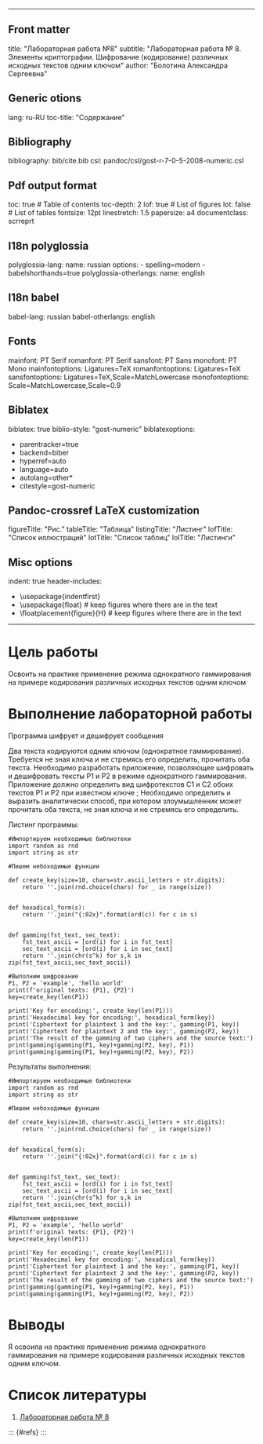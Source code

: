 
---
## Front matter
title: "Лабораторная работа №8"
subtitle: "Лабораторная работа № 8. Элементы криптографии. Шифрование (кодирование) различных исходных текстов одним ключом"
author: "Болотина Александра Сергеевна"

## Generic otions
lang: ru-RU
toc-title: "Содержание"

## Bibliography
bibliography: bib/cite.bib
csl: pandoc/csl/gost-r-7-0-5-2008-numeric.csl

## Pdf output format
toc: true # Table of contents
toc-depth: 2
lof: true # List of figures
lot: false # List of tables
fontsize: 12pt
linestretch: 1.5
papersize: a4
documentclass: scrreprt
## I18n polyglossia
polyglossia-lang:
  name: russian
  options:
	- spelling=modern
	- babelshorthands=true
polyglossia-otherlangs:
  name: english
## I18n babel
babel-lang: russian
babel-otherlangs: english
## Fonts
mainfont: PT Serif
romanfont: PT Serif
sansfont: PT Sans
monofont: PT Mono
mainfontoptions: Ligatures=TeX
romanfontoptions: Ligatures=TeX
sansfontoptions: Ligatures=TeX,Scale=MatchLowercase
monofontoptions: Scale=MatchLowercase,Scale=0.9
## Biblatex
biblatex: true
biblio-style: "gost-numeric"
biblatexoptions:
  - parentracker=true
  - backend=biber
  - hyperref=auto
  - language=auto
  - autolang=other*
  - citestyle=gost-numeric
## Pandoc-crossref LaTeX customization
figureTitle: "Рис."
tableTitle: "Таблица"
listingTitle: "Листинг"
lofTitle: "Список иллюстраций"
lotTitle: "Список таблиц"
lolTitle: "Листинги"
## Misc options
indent: true
header-includes:
  - \usepackage{indentfirst}
  - \usepackage{float} # keep figures where there are in the text
  - \floatplacement{figure}{H} # keep figures where there are in the text
---

# Цель работы

Освоить на практике применение режима однократного гаммирования на примере кодирования различных исходных текстов одним ключом


# Выполнение лабораторной работы

Программа шифрует и дешифрует сообщения

Два текста кодируются одним ключом (однократное гаммирование). Требуется не зная ключа и не стремясь его определить, прочитать оба текста. Необходимо разработать приложение, позволяющее шифровать и дешифровать тексты P1 и P2 в режиме однократного гаммирования. Приложение должно определить вид шифротекстов C1 и C2 обоих текстов P1 и P2 при известном ключе ; Необходимо определить и выразить аналитически способ, при котором злоумышленник может прочитать оба текста, не зная ключа и не стремясь его определить.

Листинг программы:

```
#Импортируем необходимые библиотеки 
import random as rnd 
import string as str

#Пишем небоходимые функции 

def create_key(size=10, chars=str.ascii_letters + str.digits): 
    return ''.join(rnd.choice(chars) for _ in range(size))
    
    
def hexadical_form(s): 
    return ''.join("{:02x}".format(ord(c)) for c in s)
    
    
def gamming(fst_text, sec_text): 
    fst_text_ascii = [ord(i) for i in fst_text] 
    sec_text_ascii = [ord(i) for i in sec_text] 
    return ''.join(chr(s^k) for s,k in zip(fst_text_ascii,sec_text_ascii))
    
#Выполним шифрование 
P1, P2 = 'example', 'hello world'
print(f'original texts: {P1}, {P2}')
key=create_key(len(P1)) 

print('Key for encoding:', create_key(len(P1))) 
print('Hexadecimal key for encoding:', hexadical_form(key))
print('Ciphertext for plaintext 1 and the key:', gamming(P1, key)) 
print('Ciphertext for plaintext 2 and the key:', gamming(P2, key))
print('The result of the gamming of two ciphers and the source text:') 
print(gamming(gamming(P1, key)+gamming(P2, key), P1)) 
print(gamming(gamming(P1, key)+gamming(P2, key), P2))

```
Результаты выполнения:

```
#Импортируем необходимые библиотеки 
import random as rnd 
import string as str

#Пишем небоходимые функции 

def create_key(size=10, chars=str.ascii_letters + str.digits): 
    return ''.join(rnd.choice(chars) for _ in range(size))
    
    
def hexadical_form(s): 
    return ''.join("{:02x}".format(ord(c)) for c in s)
    
    
def gamming(fst_text, sec_text): 
    fst_text_ascii = [ord(i) for i in fst_text] 
    sec_text_ascii = [ord(i) for i in sec_text] 
    return ''.join(chr(s^k) for s,k in zip(fst_text_ascii,sec_text_ascii))
    
#Выполним шифрование 
P1, P2 = 'example', 'hello world'
print(f'original texts: {P1}, {P2}')
key=create_key(len(P1)) 

print('Key for encoding:', create_key(len(P1))) 
print('Hexadecimal key for encoding:', hexadical_form(key))
print('Ciphertext for plaintext 1 and the key:', gamming(P1, key)) 
print('Ciphertext for plaintext 2 and the key:', gamming(P2, key))
print('The result of the gamming of two ciphers and the source text:') 
print(gamming(gamming(P1, key)+gamming(P2, key), P1)) 
print(gamming(gamming(P1, key)+gamming(P2, key), P2))

```

# Выводы

Я освоила на практике применение режима однократного гаммирования на примере кодирования различных исходных текстов одним ключом.

# Список литературы

1. [Лабораторная работа № 8](chrome-extension://efaidnbmnnnibpcajpcglclefindmkaj/https://esystem.rudn.ru/pluginfile.php/1652031/mod_resource/content/2/008-lab_crypto-key.pdf)

::: {#refs}
:::

